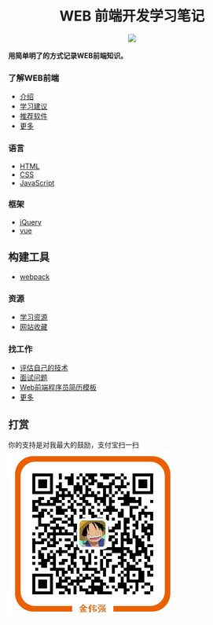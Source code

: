 <h1 align="center">WEB 前端开发学习笔记</h1>
<p align="center">
<a href="https://gitter.im/iamjoel/front-end-note"><img src="https://badges.gitter.im/Join Chat.svg"></a>
</p>

**用简单明了的方式记录WEB前端知识。**

### 了解WEB前端
* [介绍](intro/about.md)
* [学习建议](intro/suggest.md)
* [推荐软件](detail/software)
* [更多](intro/README.md)

### 语言
* [HTML](language/html)
* [CSS](language/css)
* [JavaScript](language/js)

### 框架
* [jQuery](framework/jQuery)
* [vue](framework/vue)

## 构建工具
* [webpack](build-tool/webpack)

### 资源
* [学习资源](bookmark/learn-resource.md)
* [网站收藏](bookmark/README.md)

### 找工作
* [评估自己的技术](find-jobs/assessment)
* [面试问题](find-jobs/question.md)
* [Web前端程序员简历模板](find-jobs/resume.md)
* [更多](find-jobs/README.md)

## 打赏
你的支持是对我最大的鼓励，支付宝扫一扫  
<img src="alipay.png" align="center" alt="支付宝付款二维码">


